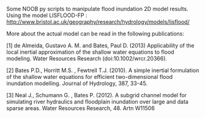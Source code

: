 Some NOOB py scripts to manipulate flood inundation 2D model results. Using the model LISFLOOD-FP : http://www.bristol.ac.uk/geography/research/hydrology/models/lisflood/

More about the actual model can be read in the following publications:

[1] de Almeida, Gustavo A. M. and Bates, Paul D. (2013) Applicability of the local inertial approximation of the shallow water equations to flood modeling. Water Resources Research (doi:10.1002/wrcr.20366).

[2] Bates P.D., Horritt M.S. , Fewtrell T.J. (2010). A simple inertial formulation of the shallow water equations for efficient two-dimensional flood inundation modelling. Journal of Hydrology, 387, 33-45.

[3] Neal J., Schumann G. , Bates P. (2012). A subgrid channel model for simulating river hydraulics and floodplain inundation over large and data sparse areas. Water Resources Research, 48. Artn W11506
